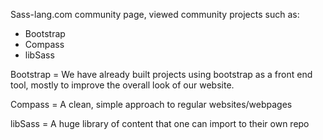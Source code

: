 Sass-lang.com community page, viewed community projects such as:

 - Bootstrap
 - Compass 
 - libSass
 
Bootstrap = We have already built projects using bootstrap as a front end tool, mostly to
improve the overall look of our website.

Compass = A clean, simple approach to regular websites/webpages

libSass = A huge library of content that one can import to their own repo